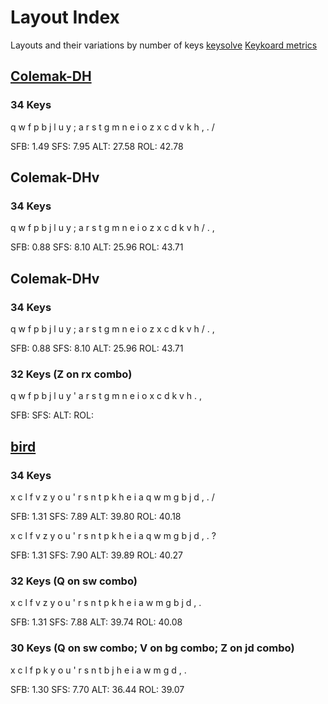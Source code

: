 # Layout Index

Layouts and their variations by number of keys
[keysolve](https://clemenpine.github.io/keysolve-web/)
[Keykoard metrics](https://docs.google.com/document/d/1_a5Nzbkwyk1o0bvTctZrtgsee9jSP-6I0q3A0_9Mzm0/edit?usp=drive_link)

## [Colemak-DH](https://colemakmods.github.io/mod-dh/)

### 34 Keys

q w f p b j l u y ;
a r s t g m n e i o
z x c d v k h , . /

SFB: 1.49
SFS: 7.95
ALT: 27.58
ROL: 42.78

## Colemak-DHv

### 34 Keys

q w f p b   j l u y ;
a r s t g   m n e i o
z x c d k   v h / . ,

SFB: 0.88
SFS: 8.10
ALT: 25.96
ROL: 43.71

## Colemak-DHv

### 34 Keys

q w f p b   j l u y ;
a r s t g   m n e i o
z x c d k   v h / . ,

SFB: 0.88
SFS: 8.10
ALT: 25.96
ROL: 43.71

### 32 Keys (Z on rx combo)

q w f p b   j l u y '
a r s t g   m n e i o
  x c d k   v h . ,

SFB:
SFS:
ALT:
ROL:

## [bird](https://github.com/jcmkk3/bird-layout)

### 34 Keys

x c l f v   z y o u '
r s n t p   k h e i a
q w m g b   j d , . /

SFB: 1.31
SFS: 7.89
ALT: 39.80
ROL: 40.18

x c l f v   z y o u '
r s n t p   k h e i a
q w m g b   j d , . ?

SFB: 1.31
SFS: 7.90
ALT: 39.89
ROL: 40.27

### 32 Keys (Q on sw combo)

x c l f v   z y o u '
r s n t p   k h e i a
  w m g b   j d , .

SFB: 1.31
SFS: 7.88
ALT: 39.74
ROL: 40.08

### 30 Keys (Q on sw combo; V on bg combo; Z on jd combo)

x c l f p   k y o u '
r s n t b   j h e i a
  w m g       d , .

SFB: 1.30
SFS: 7.70
ALT: 36.44
ROL: 39.07